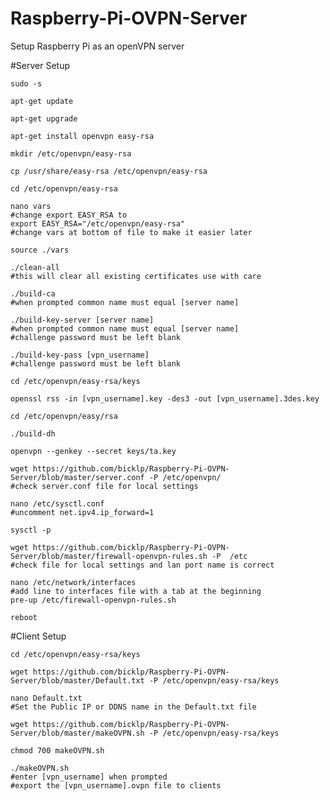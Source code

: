 # Raspberry-Pi-OVPN-Server
Setup Raspberry Pi as an openVPN server

#Server Setup

```
sudo -s
```

```
apt-get update
```

```
apt-get upgrade
```

```
apt-get install openvpn easy-rsa
```

```
mkdir /etc/openvpn/easy-rsa
```

```
cp /usr/share/easy-rsa /etc/openvpn/easy-rsa
```

```
cd /etc/openvpn/easy-rsa
```

```
nano vars
#change export EASY_RSA to
export EASY_RSA="/etc/openvpn/easy-rsa"
#change vars at bottom of file to make it easier later
```

```
source ./vars
```

```
./clean-all
#this will clear all existing certificates use with care
```

```
./build-ca
#when prompted common name must equal [server name]
```

```
./build-key-server [server name]
#when prompted common name must equal [server name]
#challenge password must be left blank
```

```
./build-key-pass [vpn_username]
#challenge password must be left blank
```

```
cd /etc/openvpn/easy-rsa/keys
```

```
openssl rss -in [vpn_username].key -des3 -out [vpn_username].3des.key
```

```
cd /etc/openvpn/easy/rsa
```

```
./build-dh
```

```
openvpn --genkey --secret keys/ta.key
```

```
wget https://github.com/bicklp/Raspberry-Pi-OVPN-Server/blob/master/server.conf -P /etc/openvpn/
#check server.conf file for local settings
```

```
nano /etc/sysctl.conf
#uncomment net.ipv4.ip_forward=1
```

```
sysctl -p
```

```
wget https://github.com/bicklp/Raspberry-Pi-OVPN-Server/blob/master/firewall-openvpn-rules.sh -P  /etc
#check file for local settings and lan port name is correct
```



```
nano /etc/network/interfaces
#add line to interfaces file with a tab at the beginning
pre-up /etc/firewall-openvpn-rules.sh
```



```
reboot
```

#Client Setup


```
cd /etc/openvpn/easy-rsa/keys
```

```
wget https://github.com/bicklp/Raspberry-Pi-OVPN-Server/blob/master/Default.txt -P /etc/openvpn/easy-rsa/keys
```

```
nano Default.txt
#Set the Public IP or DDNS name in the Default.txt file
```

```
wget https://github.com/bicklp/Raspberry-Pi-OVPN-Server/blob/master/makeOVPN.sh -P /etc/openvpn/easy-rsa/keys
```

```
chmod 700 makeOVPN.sh
```

```
./makeOVPN.sh
#enter [vpn_username] when prompted
#export the [vpn_username].ovpn file to clients
```



